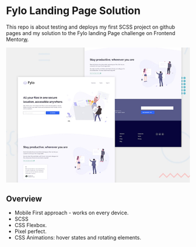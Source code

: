 # Fylo Landing Page Solution

This repo is about testing and deploys my first SCSS project on github pages and my solution to the Fylo landing Page challenge on Frontend Mentor[w](https://www.frontendmentor.io/challenges/fylo-landing-page-with-two-column-layout-5ca5ef041e82137ec91a50f5).

![Screenshot](desktop-preview.jpg)

## Overview

* Mobile First approach - works on every device.
* SCSS
* CSS Flexbox.
* Pixel perfect.
* CSS Animations: hover states and rotating elements.
